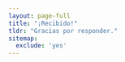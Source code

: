 ```yaml
---
layout: page-full
title: "¡Recibido!"
tldr: "Gracias por responder."
sitemap:
  exclude: 'yes'
---
```

